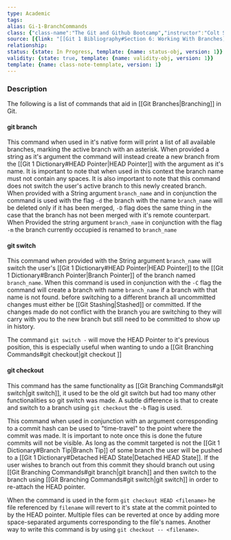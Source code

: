 ```yaml
---
type: Academic
tags:
alias: Gi-1-BranchCommands
class: {"class-name":"The Git and Github Bootcamp","instructor":"Colt Steele","medium":"Online Course","start-date":"2023-04-25","online-platform":"Udemy","length":"17 hours","class-alias":"Gi-1","template":{"name":"class-online-course-obj","version":1}}
source: [{link: "[[Git 1 Bibliography#Section 6: Working With Branches]]", alias: Sec6-Gi-1, template: {name: bib-source-obj , version: 1}}, {link: "[[Git 1 Bibliography#Section 10: Undoing Changes and Time Traveling]]", alias: Sec10-Gi-1, template: {name: bib-source-obj , version: 1}}]
relationship: 
status: {state: In Progress, template: {name: status-obj, version: 1}}
validity: {state: true, template: {name: validity-obj, version: 1}}
template: {name: class-note-temnplate, version: 1}
---
```

### Description 
The following is a list of commands that aid in [[Git Branches|Branching]] in Git. 

#### git branch
This command when used in it's native form will print a list of all available branches, marking the active branch with an asterisk. 
When provided a string as it's argument the command will instead create a new branch from the [[Git 1 Dictionary#HEAD Pointer|HEAD Pointer]] with the argument as it's name. It is important to note that when used in this context the branch name must not contain any spaces. It is also important to note that this command does not switch the user's active branch to this newly created branch. 
When provided with a String argument `branch_name` and in conjunction the command is used with the flag `-d` the branch with the name `branch_name` will be deleted only if it has been merged, `-D` flag does the same thing in the case that the branch has not been merged with it's remote counterpart.
When Provided the string argument `branch_name` in conjunction with the flag `-m` the branch currently occupied is renamed to `branch_name`

#### git switch
This command when provided with the String argument `branch_name` will switch the user's [[Git 1 Dictionary#HEAD Pointer|HEAD Pointer]] to the [[Git 1 Dictionary#Branch Pointer|Branch Pointer]] of the branch named `branch_name`.
When this command is used in conjunction with the `-C` flag the command will create a branch with name `branch_name` if a branch with that name is not found. 
before switching to a different branch all uncommitted changes must either be [[Git Stashing|Stashed]] or committed. If the changes made do not conflict with the branch you are switching to they will carry with you to the new branch but still need to be committed to show up in history.

The command `git switch -` will move the HEAD Pointer to it's previous position, this is especially useful when wanting to undo a [[Git Branching Commands#git checkout|git checkout <commit hash>]]


#### git checkout
This command has the same functionality as [[Git Branching Commands#git switch|git switch]], it used to be the old git switch but had too many other functionalities so git switch was made. A subtle difference is that to create and switch to a branch using `git checkout` the `-b` flag is used. 

This command when used in conjunction with an argument corresponding to a commit hash can be used to "time-travel" to the point where the commit was made. It is important to note once this is done the future commits will not be visible. As long as the commit targeted is not the [[Git 1 Dictionary#Branch Tip|Branch Tip]] of some branch the user will be pushed to a [[Git 1 Dictionary#Detached HEAD State|Detached HEAD State]]. If the user wishes to branch out from this commit they should branch out using [[Git Branching Commands#git branch|git branch]] and then switch to the branch using [[Git Branching Commands#git switch|git switch]] in order to re-attach the HEAD pointer.

When the command is used in the form `git checkout HEAD <filename>` he file referenced by `filename` will revert to it's state at the commit pointed to by the HEAD pointer. Multiple files can be reverted at once by adding more space-separated arguments corresponding to the file's names. Another way to write this command is by using `git checkout -- <filename>`.





